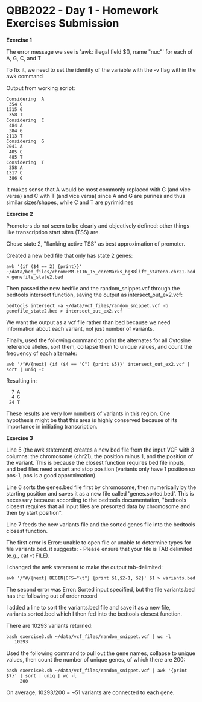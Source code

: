 # QBB2022 - Day 1 - Homework Exercises Submission

**Exercise 1**

The error message we see is 'awk: illegal field $(), name "nuc"' for each of A, G, C, and T

To fix it, we need to set the identity of the variable with the -v flag within the awk command

Output from working script:

```
Considering  A
 354 C
1315 G
 358 T
Considering  C
 484 A
 384 G
2113 T
Considering  G
2041 A
 405 C
 485 T
Considering  T
 358 A
1317 C
 386 G
 ```
 
 It makes sense that A would be most commonly replaced with G (and vice versa) and C with T (and vice versa) since A and G are purines and thus similar sizes/shapes, while C and T are pyrimidines
 
 **Exercise 2**
 
 Promoters do not seem to be clearly and objectively defined: other things like transcription start sites (TSS) are.
 
 Chose state 2, "flanking active TSS" as best approximation of promoter.
 
 Created a new bed file that only has state 2 genes: 
 
 ```
 awk '{if ($4 == 2) {print}}' ~/data/bed_files/chromHMM.E116_15_coreMarks_hg38lift_stateno.chr21.bed > genefile_state2.bed
 ```
 
 Then passed the new bedfile and the random_snippet.vcf through the bedtools intersect function, saving the output as intersect_out_ex2.vcf:
 
 ```
 bedtools intersect -a ~/data/vcf_files/random_snippet.vcf -b genefile_state2.bed > intersect_out_ex2.vcf
 ```
 
 We want the output as a vcf file rather than bed because we need information about each variant, not just number of variants.
 
 Finally, used the following command to print the alternates for all Cytosine reference alleles, sort them, collapse them to unique values, and count the frequency of each alternate: 
 
 ```
 awk '/^#/{next} {if ($4 == "C") {print $5}}' intersect_out_ex2.vcf | sort | uniq -c
 ```
 
 Resulting in: 
 ```
   7 A
   4 G
  24 T
 ```
 These results are very low numbers of variants in this region. One hypothesis might be that this area is highly conserved because of its importance in initiating transcription.
 
 **Exercise 3**
 
 Line 5 (the awk statement) creates a new bed file from the input VCF with 3 columns: the chromosome (chr21), the position minus 1, and the position of the variant. This is because the closest function requires bed file inputs, and bed files need a start and stop position (variants only have 1 position so pos-1, pos is a good approximation).
 
 Line 6 sorts the genes.bed file first by chromosome, then numerically by the starting position and saves it as a new file called 'genes.sorted.bed'. This is necessary because according to the bedtools documentation, "bedtools closest requires that all input files are presorted data by chromosome and then by start position".
 
 Line 7 feeds the new variants file and the sorted genes file into the bedtools closest function.
 
 The first error is Error: unable to open file or unable to determine types for file variants.bed. it suggests: - Please ensure that your file is TAB delimited (e.g., cat -t FILE).
 
 I changed the awk statement to make the output tab-delimited:
 
 ```
 awk '/^#/{next} BEGIN{OFS="\t"} {print $1,$2-1, $2}' $1 > variants.bed
 ```
 The second error was Error: Sorted input specified, but the file variants.bed has the following out of order record
 
 I added a line to sort the variants.bed file and save it as a new file, variants.sorted.bed which I then fed into the bedtools closest function.
 
 There are 10293 variants returned: 
 ```
 bash exercise3.sh ~/data/vcf_files/random_snippet.vcf | wc -l
    10293
 ```
 Used the following command to pull out the gene names, collapse to unique values, then count the number of unique genes, of which there are 200: 
 ```
 bash exercise3.sh ~/data/vcf_files/random_snippet.vcf | awk '{print $7}' | sort | uniq | wc -l 
      200
 ```
 On average, 10293/200 = ~51 variants are connected to each gene.
 